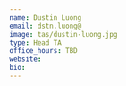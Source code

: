 ```yaml
---
name: Dustin Luong
email: dstn.luong@
image: tas/dustin-luong.jpg
type: Head TA
office_hours: TBD
website:
bio:
---
```

